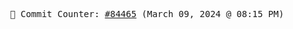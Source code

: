 <p align="center">
    <samp>
        📮 Commit Counter: <a href="https://github.com/Javascript-void0/Javascript-void0/commits/main">#84465</a> (March 09, 2024 @ 08:15 PM)
    </samp>
</p>
